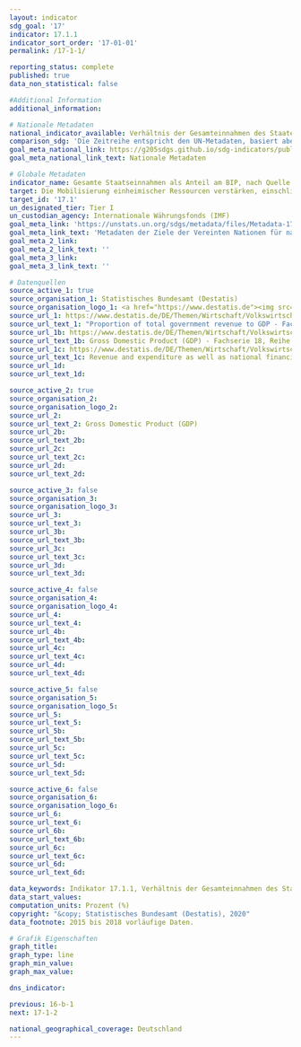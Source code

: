 ```yaml
---
layout: indicator
sdg_goal: '17'
indicator: 17.1.1
indicator_sort_order: '17-01-01'
permalink: /17-1-1/

reporting_status: complete
published: true
data_non_statistical: false

#Additional Information
additional_information: 

# Nationale Metadaten
national_indicator_available: Verhältnis der Gesamteinnahmen des Staates zum BIP
comparison_sdg: 'Die Zeitreihe entspricht den UN-Metadaten, basiert aber auf dem Europäischen System Volkswirtschaftlicher Gesamtrechnungen (ESVG 2010) und nicht auf dem "Government Finance Statistics Manual 2014".'
goal_meta_national_link: https://g205sdgs.github.io/sdg-indicators/public/MetaDe/17.1.1.pdf
goal_meta_national_link_text: Nationale Metadaten

# Globale Metadaten
indicator_name: Gesamte Staatseinnahmen als Anteil am BIP, nach Quelle
target: Die Mobilisierung einheimischer Ressourcen verstärken, einschließlich durch internationale Unterstützung für die Entwicklungsländer, um die nationalen Kapazitäten zur Erhebung von Steuern und anderen Abgaben zu verbessern
target_id: '17.1'
un_designated_tier: Tier I
un_custodian_agency: Internationale Währungsfonds (IMF)
goal_meta_link: 'https://unstats.un.org/sdgs/metadata/files/Metadata-17-01-01.pdf'
goal_meta_link_text: 'Metadaten der Ziele der Vereinten Nationen für nachhaltige Entwicklung'
goal_meta_2_link: 
goal_meta_2_link_text: ''
goal_meta_3_link: 
goal_meta_3_link_text: ''

# Datenquellen
source_active_1: true
source_organisation_1: Statistisches Bundesamt (Destatis)
source_organisation_logo_1: <a href="https://www.destatis.de"><img src="https://g205sdgs.github.io/sdg-indicators/public/logos/destatis.png" alt="Logo destatis" /></a>
source_url_1: https://www.destatis.de/DE/Themen/Wirtschaft/Volkswirtschaftliche-Gesamtrechnungen-Inlandsprodukt/_inhalt.html
source_url_text_1: "Proportion of total government revenue to GDP - Fachserie 18, Reihe 1.4 – 2017, Tabelle 2.1.12"
source_url_1b: https://www.destatis.de/DE/Themen/Wirtschaft/Volkswirtschaftliche-Gesamtrechnungen-Inlandsprodukt/_inhalt.html
source_url_text_1b: Gross Domestic Product (GDP) - Fachserie 18, Reihe 1.4 – 2017
source_url_1c: https://www.destatis.de/DE/Themen/Wirtschaft/Volkswirtschaftliche-Gesamtrechnungen-Inlandsprodukt/_inhalt.html
source_url_text_1c: Revenue and expenditure as well as national financial balance - Fachserie 18, Reihe 1.4 – 2017
source_url_1d: 
source_url_text_1d: 

source_active_2: true
source_organisation_2: 
source_organisation_logo_2: 
source_url_2: 
source_url_text_2: Gross Domestic Product (GDP)
source_url_2b: 
source_url_text_2b: 
source_url_2c: 
source_url_text_2c: 
source_url_2d: 
source_url_text_2d: 

source_active_3: false
source_organisation_3: 
source_organisation_logo_3: 
source_url_3: 
source_url_text_3: 
source_url_3b: 
source_url_text_3b: 
source_url_3c: 
source_url_text_3c: 
source_url_3d: 
source_url_text_3d: 

source_active_4: false
source_organisation_4: 
source_organisation_logo_4: 
source_url_4: 
source_url_text_4: 
source_url_4b: 
source_url_text_4b: 
source_url_4c: 
source_url_text_4c: 
source_url_4d: 
source_url_text_4d: 

source_active_5: false
source_organisation_5: 
source_organisation_logo_5: 
source_url_5: 
source_url_text_5: 
source_url_5b: 
source_url_text_5b: 
source_url_5c: 
source_url_text_5c: 
source_url_5d: 
source_url_text_5d: 

source_active_6: false
source_organisation_6: 
source_organisation_logo_6: 
source_url_6: 
source_url_text_6: 
source_url_6b: 
source_url_text_6b: 
source_url_6c: 
source_url_text_6c: 
source_url_6d: 
source_url_text_6d: 

data_keywords: Indikator 17.1.1, Verhältnis der Gesamteinnahmen des Staates zum BIP, Internationale Währungsfonds (IMF)
data_start_values:
computation_units: Prozent (%)
copyright: "&copy; Statistisches Bundesamt (Destatis), 2020"
data_footnote: 2015 bis 2018 vorläufige Daten.

# Grafik Eigenschaften
graph_title: 
graph_type: line
graph_min_value: 
graph_max_value: 

dns_indicator: 

previous: 16-b-1
next: 17-1-2

national_geographical_coverage: Deutschland
---
```


